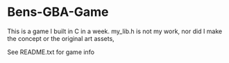 # Bens-GBA-Game
This is a game I built in C  in a week.  my_lib.h is not my work, nor did I make the concept or the original art assets,

See README.txt for game info
